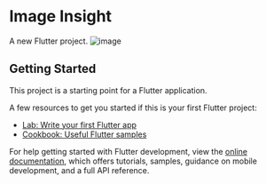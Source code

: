 # Image Insight

A new Flutter project.
![image](https://github.com/QCind29/Image_Insight/assets/90078394/2a7085cb-741a-40c6-9e98-119df68c7435)


## Getting Started

This project is a starting point for a Flutter application.

A few resources to get you started if this is your first Flutter project:

- [Lab: Write your first Flutter app](https://docs.flutter.dev/get-started/codelab)
- [Cookbook: Useful Flutter samples](https://docs.flutter.dev/cookbook)

For help getting started with Flutter development, view the
[online documentation](https://docs.flutter.dev/), which offers tutorials,
samples, guidance on mobile development, and a full API reference.
